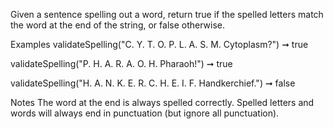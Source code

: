 Given a sentence spelling out a word, return true if the spelled letters match the word at the end of the string, or false otherwise.

Examples
validateSpelling("C. Y. T. O. P. L. A. S. M. Cytoplasm?") ➞ true

validateSpelling("P. H. A. R. A. O. H. Pharaoh!") ➞ true

validateSpelling("H. A. N. K. E. R. C. H. E. I. F. Handkerchief.") ➞ false

Notes
The word at the end is always spelled correctly.
Spelled letters and words will always end in punctuation (but ignore all punctuation).